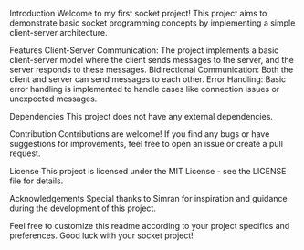 Introduction
Welcome to my first socket project! This project aims to demonstrate basic socket programming concepts by implementing a simple client-server architecture.

Features
Client-Server Communication: The project implements a basic client-server model where the client sends messages to the server, and the server responds to these messages.
Bidirectional Communication: Both the client and server can send messages to each other.
Error Handling: Basic error handling is implemented to handle cases like connection issues or unexpected messages.


Dependencies
This project does not have any external dependencies.

Contribution
Contributions are welcome! If you find any bugs or have suggestions for improvements, feel free to open an issue or create a pull request.

License
This project is licensed under the MIT License - see the LICENSE file for details.

Acknowledgements
Special thanks to Simran for inspiration and guidance during the development of this project.

Feel free to customize this readme according to your project specifics and preferences. Good luck with your socket project!
